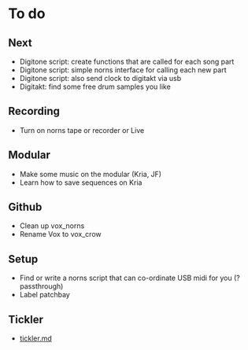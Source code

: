 # To do

## Next
- Digitone script: create functions that are called for each song part
- Digitone script: simple norns interface for calling each new part
- Digitone script: also send clock to digitakt via usb
- Digitakt: find some free drum samples you like

## Recording
- Turn on norns tape or recorder or Live

## Modular
- Make some music on the modular (Kria, JF)
- Learn how to save sequences on Kria

## Github
- Clean up vox_norns
- Rename Vox to vox_crow

## Setup
- Find or write a norns script that can co-ordinate USB midi for you (?passthrough)
- Label patchbay

## Tickler
- [tickler.md](../main/tickler.md)
